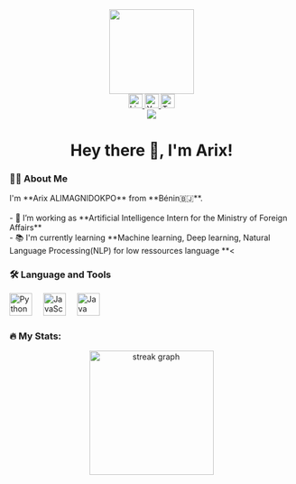 <div align="center"> <img height="150" src="https://camo.githubusercontent.com/62da68eb62b1e5f175f7d1f0191dd89a653d7908feb22d37d4a0ab07365d6791/68747470733a2f2f6d656469612e67697068792e636f6d2f6d656469612f4d3967624264396e6244724f5475314d71782f67697068792e676966" /> </div>
<div align="center"> <a href="https://www.linkedin.com/in/arix-alimagnidokpo"> <img src="https://img.shields.io/static/v1?message=LinkedIn&logo=linkedin&label=&color=0077B5&logoColor=white&labelColor=&style=for-the-badge" height="25" alt="LinkedIn logo" /> </a> <a href="https://www.youtube.com/channel/your-channel-id"> <img src="https://img.shields.io/static/v1?message=YouTube&logo=youtube&label=&color=FF0000&logoColor=white&labelColor=&style=for-the-badge" height="25" alt="YouTube logo" /> </a> <a href="https://twitter.com/your-twitter-handle"> <img src="https://img.shields.io/static/v1?message=Twitter&logo=twitter&label=&color=1DA1F2&logoColor=white&labelColor=&style=for-the-badge" height="25" alt="Twitter logo" /> </a> </div>
<div align="center"> <img src="https://visitor-badge.laobi.icu/badge?page_id=Arix-ALIMAGNIDOKPO.Arix-ALIMAGNIDOKPO&" /> </div>
<h1 align="center">Hey there 👋, I'm Arix!</h1>
<h3 align="left">👩‍💻 About Me</h3>
<p align="left">I'm **Arix ALIMAGNIDOKPO** from **Bénin🇧🇯**.<br><br>- 🔭 I’m working as **Artificial Intelligence Intern for the Ministry of Foreign Affairs**<br>- 📚 I'm currently learning **Machine learning, Deep learning, Natural Language Processing(NLP) for low ressources language **<</p>
<h3 align="left">🛠 Language and Tools</h3>
<div align="left"> <!-- Replace the icons below with the ones that represent the languages and tools you use --> <img src="https://cdn.jsdelivr.net/gh/devicons/devicon/icons/python/python-original.svg" height="40" alt="Python logo" /> <img width="12" /> <img src="https://cdn.jsdelivr.net/gh/devicons/devicon/icons/javascript/javascript-original.svg" height="40" alt="JavaScript logo" /> <img width="12" /> <img src="https://cdn.jsdelivr.net/gh/devicons/devicon/icons/java/java-original.svg" height="40" alt="Java logo" /> <!-- Add more icons as needed --> </div>
<h3 align="left">🔥 My Stats:</h3>
<div align="center"> <img src="https://streak-stats.demolab.com?user=Arix-ALIMAGNIDOKPO&locale=en&mode=daily&theme=dark&hide_border=false&border_radius=5&order=3" height="220" alt="streak graph" /> </div>
